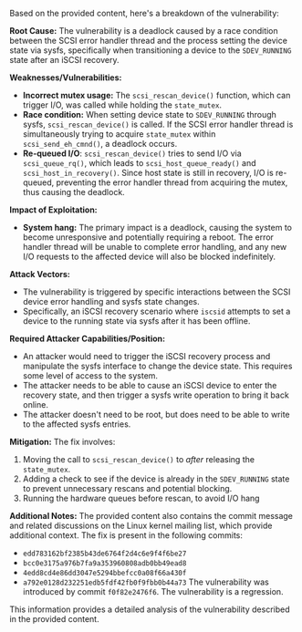 Based on the provided content, here's a breakdown of the vulnerability:

**Root Cause:**
The vulnerability is a deadlock caused by a race condition between the SCSI error handler thread and the process setting the device state via sysfs, specifically when transitioning a device to the `SDEV_RUNNING` state after an iSCSI recovery.

**Weaknesses/Vulnerabilities:**
- **Incorrect mutex usage:** The `scsi_rescan_device()` function, which can trigger I/O, was called while holding the `state_mutex`.
- **Race condition:** When setting device state to `SDEV_RUNNING` through sysfs,  `scsi_rescan_device()` is called. If the SCSI error handler thread is simultaneously trying to acquire `state_mutex` within `scsi_send_eh_cmnd()`, a deadlock occurs.
- **Re-queued I/O**: `scsi_rescan_device()` tries to send I/O via `scsi_queue_rq()`, which leads to `scsi_host_queue_ready()` and `scsi_host_in_recovery()`. Since host state is still in recovery, I/O is re-queued, preventing the error handler thread from acquiring the mutex, thus causing the deadlock.

**Impact of Exploitation:**
- **System hang:** The primary impact is a deadlock, causing the system to become unresponsive and potentially requiring a reboot. The error handler thread will be unable to complete error handling, and any new I/O requests to the affected device will also be blocked indefinitely.

**Attack Vectors:**
- The vulnerability is triggered by specific interactions between the SCSI device error handling and sysfs state changes.
- Specifically, an iSCSI recovery scenario where `iscsid` attempts to set a device to the running state via sysfs after it has been offline.

**Required Attacker Capabilities/Position:**
- An attacker would need to trigger the iSCSI recovery process and manipulate the sysfs interface to change the device state. This requires some level of access to the system.
- The attacker needs to be able to cause an iSCSI device to enter the recovery state, and then trigger a sysfs write operation to bring it back online.
- The attacker doesn't need to be root, but does need to be able to write to the affected sysfs entries.

**Mitigation:**
The fix involves:
1. Moving the call to `scsi_rescan_device()` to *after* releasing the `state_mutex`.
2. Adding a check to see if the device is already in the `SDEV_RUNNING` state to prevent unnecessary rescans and potential blocking.
3. Running the hardware queues before rescan, to avoid I/O hang

**Additional Notes:**
The provided content also contains the commit message and related discussions on the Linux kernel mailing list, which provide additional context.
The fix is present in the following commits:
- `edd783162bf2385b43de6764f2d4c6e9f4f6be27`
- `bcc0e3175a976b7fa9a353960808adb0bb49ead8`
- `4edd8cd4e86dd3047e5294bbefcc0a08f66a430f`
- `a792e0128d232251edb5fdf42fb0f9fbb0b44a73`
The vulnerability was introduced by commit `f0f82e2476f6`.
The vulnerability is a regression.

This information provides a detailed analysis of the vulnerability described in the provided content.